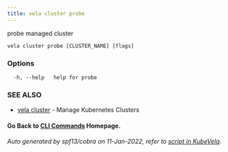 ```yaml
---
title: vela cluster probe
---
```


probe managed cluster

```
vela cluster probe [CLUSTER_NAME] [flags]
```

### Options

```
  -h, --help   help for probe
```

### SEE ALSO

* [vela cluster](vela_cluster)	 - Manage Kubernetes Clusters

#### Go Back to [CLI Commands](vela) Homepage.


###### Auto generated by spf13/cobra on 11-Jan-2022, refer to [script in KubeVela](https://github.com/oam-dev/kubevela/tree/master/hack/docgen).
